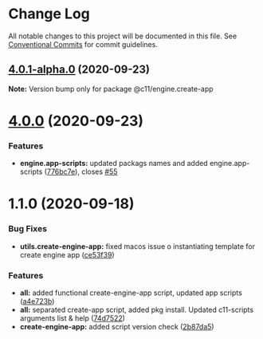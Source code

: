 # Change Log

All notable changes to this project will be documented in this file.
See [Conventional Commits](https://conventionalcommits.org) for commit guidelines.

## [4.0.1-alpha.0](https://github.com/code11/engine/compare/v4.0.0...v4.0.1-alpha.0) (2020-09-23)

**Note:** Version bump only for package @c11/engine.create-app





# [4.0.0](https://github.com/code11/engine/compare/v4.0.0-alpha.5...v4.0.0) (2020-09-23)


### Features

* **engine.app-scripts:** updated packags names and added engine.app-scripts ([776bc7e](https://github.com/code11/engine/commit/776bc7e2a4cfb82b5a4425d0bb6ddb82e579e5d3)), closes [#55](https://github.com/code11/engine/issues/55)





# 1.1.0 (2020-09-18)


### Bug Fixes

* **utils.create-engine-app:** fixed macos issue o instantiating template for create engine app ([ce53f39](https://bitbucket.org/code11-com/front-end-standards/commits/ce53f3934a50e9e438b965f00aa81c199bc9a322))


### Features

* **all:** added functional create-engine-app script, updated app scripts ([a4e723b](https://bitbucket.org/code11-com/front-end-standards/commits/a4e723b07800d7ce426d393f396ed8ffcf1b7bfa))
* **all:** separated create-app script, added pkg install. Updated c11-scripts arguments list & help ([74d7522](https://bitbucket.org/code11-com/front-end-standards/commits/74d7522c4ff5d0b33dabee73aae3a6b4a29430dd))
* **create-engine-app:** added script version check ([2b87da5](https://bitbucket.org/code11-com/front-end-standards/commits/2b87da55f92e375dbb9f6ae1754245008e7bccc3))
